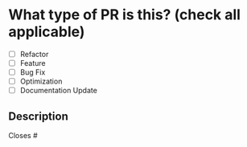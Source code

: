 # What type of PR is this? (check all applicable)

- [ ] Refactor
- [ ] Feature
- [ ] Bug Fix
- [ ] Optimization
- [ ] Documentation Update

## Description

Closes #
